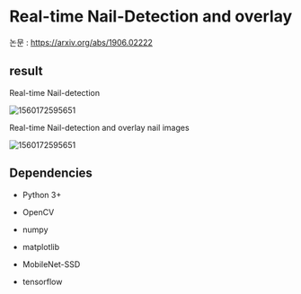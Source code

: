 # Real-time Nail-Detection and overlay

논문 : https://arxiv.org/abs/1906.02222

## result

Real-time Nail-detection

![1560172595651](https://github.com/roche-MH/project/blob/master/nail%20detection/image/detection%20nails.png?raw=true)

Real-time Nail-detection and overlay nail images

![1560172595651](https://github.com/roche-MH/project/blob/master/nail%20detection/image/result.PNG?raw=true)

## Dependencies

* Python 3+
* OpenCV
* numpy
* matplotlib
* MobileNet-SSD

* tensorflow